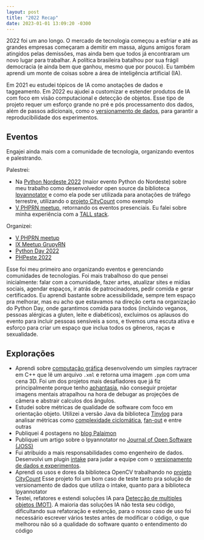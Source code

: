 ```yaml
---
layout: post
title: "2022 Recap"
date: 2023-01-01 13:09:20 -0300
---
```


2022 foi um ano longo. O mercado de tecnologia começou a esfriar e até as grandes empresas começaram a 
demitir em massa, alguns amigos foram atingidos pelas demissões, mas ainda bem que todos já encontraram 
um novo lugar para trabalhar. A política brasileira batalhou por sua frágil democracia 
(e ainda bem que ganhou, mesmo que por pouco). Eu também aprendi um monte de coisas sobre a área de 
inteligência artificial (IA).

Em 2021 eu estudei tópicos de IA como anotações de dados e taggeamento. Em 2022 eu ajudei a customizar e 
estender produtos de IA com foco em visão computacional e detecção de objetos. Esse tipo de projeto requer 
um esforço grande no pré e pós processamento dos dados, além de passos adicionais, como o 
[versionamento de dados](https://en.wikipedia.org/wiki/Data_Version_Control), 
para garantir a reproducibilidade dos experimentos.

## Eventos

Engajei ainda mais com a comunidade de tecnologia, organizando eventos e palestrando.
 
Palestrei:
- Na [Python Nordeste 2022](https://2022.pythonnordeste.org/) (maior evento Python do Nordeste) 
sobre meu trabalho como desenvolvedor open source da biblioteca 
[Ipyannotator](https://github.com/palaimon/ipyannotator) e como ela pode ser utilizada para anotações 
de tráfego terrestre, utilizando o [projeto CityCount](https://palaimon.io/projects.html#sec-cc) 
como exemplo
- [V PHPRN meetup](https://www.instagram.com/p/CgSt2CgLTyQ/), retornando os eventos presenciais. Eu falei 
sobre minha experiência com a [TALL stack](https://tallstack.dev/).

Organizei:
- [V PHPRN meetup](https://www.instagram.com/p/CgSt2CgLTyQ/)
- [IX Meetup GrupyRN](https://www.instagram.com/p/CiVN31LrtaR/)
- [Python Day 2022](https://www.instagram.com/p/CkgPmVBOG4j/)
- [PHPeste 2022](https://phprn.github.io/phpeste/)

Esse foi meu primeiro ano organizando eventos e gerenciando comunidades de tecnologias. Foi mais trabalhoso 
do que pensei inicialmente: falar com a comunidade, fazer artes, atualizar sites e mídias sociais, 
agendar espaços, ir atrás de patrocinadores, pedir comida e gerar certificados. Eu aprendi bastante sobre 
acessibilidade, sempre tem espaço pra melhorar, mas eu acho que estavamos na direção certa na organização 
do Python Day, onde garantimos comida para todos (incluindo veganos, pessoas alérgicas a gluten, leite e 
diabéticos), excluimos os aplausos do evento para incluir pessoas sensiveis a sons, e tivemos uma escuta 
ativa e esforço para criar um espaço que inclua todos os gêneros, raças e sexualidade.

## Explorações

- Aprendi sobre [computação gráfica](https://en.wikipedia.org/wiki/Computer_graphics) 
desenvolvendo um simples raytracer em C++ que lê um arquivo `.xml` e retorna uma imagem `.ppm` com 
uma cena 3D. Foi um dos projetos mais desafiadores que já fiz principalmente porque tenho 
[aphantasia](https://en.wikipedia.org/wiki/Aphantasia), não conseguir projetar imagens mentais 
atrapalhou na hora de debugar as projeções de câmera e abstrair calculos dos ângulos.
- Estudei sobre métricas de qualidade de software com foco em orientação objeto. Utilizei a versão Java 
da biblioteca [Tinylog](https://tinylog.org/v2/) para analisar métricas como 
[complexidade ciclomática](https://en.wikipedia.org/wiki/Cyclomatic_complexity), 
[fan-out](https://en.wikipedia.org/wiki/Fan-out_(software)#Software_design_and_quality_assurance) e 
entre outras
- Publiquei 4 postagens no [blog Palaimon](https://blog.palaimon.io/)
- Publiquei um artigo sobre o Ipyannotator no [Journal of Open Software (JOSS)](https://joss.theoj.org/papers/10.21105/joss.04480)
- Fui atribuido a mais responsabilidades como engenheiro de dados. Desenvolvi um plugin 
[intake](https://intake.readthedocs.io/en/latest/) 
para judar a equipe com o 
[versionamento de dados e experimentos](https://en.wikipedia.org/wiki/Data_Version_Control). 
- Aprendi os usos e dores da biblioteca OpenCV trabalhando no 
[projeto CityCount](https://blog.palaimon.io/posts/citycount-finalization/)
Esse projeto foi um bom caso de teste tanto pra solução de versionamento de dados que utiliza o intake, 
quanto para a biblioteca Ipyannotator
- Testei, refatores e estendi soluções IA para [Detecção de multiples objetos (MOT)](https://en.wikipedia.org/wiki/Multiple_object_tracking). A maioria das soluções IA não testa seu código, dificultando sua refatoração e estenção, 
para o nosso caso de uso foi necessário escrever vários testes antes de modificar o código, o que melhorou não só 
a qualidade do software quanto o entendimento do código
